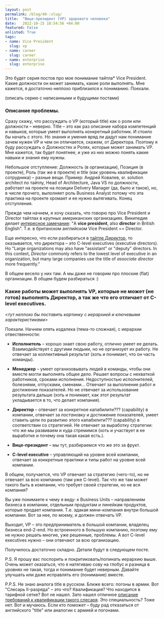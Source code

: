 ```yaml
---
layout: post
permalink: /blog/40-:slug/
title:  "Вице-президент (VP) здорового человека"
date:   2022-10-15 18:54:56 +04:00
featured: False
unlisted: True
tags: 
- name: Vice President
  slug: vp
- name: career
  slug: career
- name: enterprise
  slug: enterprise
---
```


Это будет серия постов про мое понимание тайтла* Vice President. Какие должности он может занимать, какие роли выполнять. Мне кажется, я достаточно неплохо приблизился к пониманию. Поехали.

(описать серию с написанными и будущими постами)

### Описание проблемы.
Сразу скажу, что рассуждать о VP (который title) как о роли или должности – неверно. Title – это как раз описание набора компетенций и навыков, которые умеет выполнять конкретный работник. И стоило бы начать с этого. Но знания и умения вряд ли дадут нам понимание зачем нужен VP и чем он отличается, скажем, от Директора. Поэтому я буду рассуждать о Должностях и Ролях, которые может занимать VP. Мне кажется, так будет понятнее, и уже из них можно понять какие навыки и знания ему нужны.

Небольшое отступление: Должность (в организации), Позиция (в проекте), Роль (так же в проекте) и title (как уровень квалификации сотрудника) – разные вещи. Пример: Андрей Ковалев, sr. solution architect по тайтлу, Head of Architecture, Java VS по должности, работает на проекте на позиции Delivery Manager (да, было и такое), но, в числе прочего, выполняет роль Business Analyst потому что эта практика на проекте хромает и ее нужно вытягивать. Конец отступления.

Прежде чем начнем, я хочу сказать, что говорю про Vice President и Director тайтлах в крупных американских организациях. Википедия делает [интересное замечание](https://en.wikipedia.org/wiki/Vice_president): "A **vice president**, also **director** in British English". Т.е. в британском английском Vice President == Director.  

Еще интересно, что если разбираться в [тайтле Директор](https://en.wikipedia.org/wiki/Director_%28business%29), то оказывается, что директора – это C-level executives (executive directors).  Но "Large organizations may also have "assistant" or "deputy" directors. In this context, _Director_ commonly refers to the lowest level of executive in an organization, but many large companies use the title of _associate director_ more frequently."

В общем весело у них там. А мы даже не говорим про плоские (flat) организации. В общем будем разбираться :)

### Какие работы может выполнять VP, которые не может (не готов) выполнять Директор, а так же что его отличает от C-level executives.

*<тут неплохо бы поставить картинку с иерархией и ключевыми характеристиками>*

Поехали. Начнем опять издалека (тема-то сложная), с иерархии отвественности:
* **Исполнитель** – хорошо знает свою работу, отлично умеет ее делать. Взаимодействует с другими людьми, но не организует их работу. 
Не отвечает за коллективный результат (хоть и понимает, что он часть команды).

* **Менеджер** – умеет организовывать людей в команды, чтобы они вместе могли выполнять общее дело. Решает вопросы с нехваткой работников, сроками исполнения. Недоступностью исполнителей, болезнями, отпусками, сменами... 
Отвечает за выполнение работ и достижение показателей. 
Но не отвечает за использование результата дальше (хоть и понимает, как этот результат укладывается в то, что делает компания).

* **Директор** – отвечает за конкретное капабилити??? (capability) в компании, отвечает за _постановку_ и достижение показателей, умеет ставить цели по развитию этого капабилити??? (capability) в соответствии со стратегией.
Не отвечает за выработку стратегии: что же мы развиваем и куда стремимся (хоть и участвует в ее выработке и почему она такая какая есть.).

* **Вице-президент** –  мы тут, разбираемся что же это за фрукт.
* **C-level executive** – управляющий на уровне всей компании, отвечает за конкретные практики и типы работ на уровне всей компании.

В общем, получается, что VP отвечает за стратегию (чего-то), но не отвечает за всю компанию (там уже C-level). Так что же там может такого быть в компании, что требует своей стратегии, но не вся компания?

Вы уже понимаете к чему я веду: к Business Units – направлениям бизнеса в компании, отдельным продуктам и линейкам продуктов, которые продает компания. Т.е. эдакая мини-компания внутри большой компании. Вот за нее, по моему, и должен отвечать VP. 

Выходит, VP – это предприниматель в большой компании, владелец бизнеса end-2-end. Но встроенного в большую компанию, поэтому ему не нужно решать многие, уже решенные, проблемы. А вот C-level executives нужно – они отвечают за всю организацию.

Получилось достаточно складно. Детали будут в следующем посте.

P.S. Я прошу вас поспорить и покритиковать/попинать иерархию выше. Очень может оказаться, что я натягиваю сову на глобус и разница в уровнях не такая, тогда и понимание будет неверным. Давайте улучшать или даже исправлять его (понимание) вместе.

P.P.S. Не знаю аналога title в русском. Ближе всего: погоны в армии. Вот "Слесарь II-разряда" – это что? Квалификация? Что находится в тарифной сетке? Вот не нашел. Зато нашел отличное [описание требований к квалификации такого слесаря](http://slesario.ru/professiya-slesarya/slesar-2-razryada.html). Это специальность? Тоже нет. Вот и мучаюсь. Если кто поможет – буду рад отказаться от английского "title" или аналогии с армией и погонами.